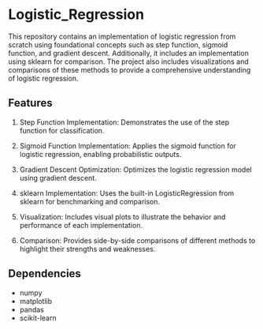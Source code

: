 # Logistic_Regression

This repository contains an implementation of logistic regression from scratch using foundational concepts such as step function, sigmoid function, and gradient descent. Additionally, it includes an implementation using sklearn for comparison. The project also includes visualizations and comparisons of these methods to provide a comprehensive understanding of logistic regression.

## Features

1. Step Function Implementation: Demonstrates the use of the step function for classification.

2. Sigmoid Function Implementation: Applies the sigmoid function for logistic regression, enabling probabilistic outputs.

3. Gradient Descent Optimization: Optimizes the logistic regression model using gradient descent.

4. sklearn Implementation: Uses the built-in LogisticRegression from sklearn for benchmarking and comparison.

5. Visualization: Includes visual plots to illustrate the behavior and performance of each implementation.

6. Comparison: Provides side-by-side comparisons of different methods to highlight their strengths and weaknesses.

## Dependencies

- numpy
- matplotlib
- pandas 
- scikit-learn

